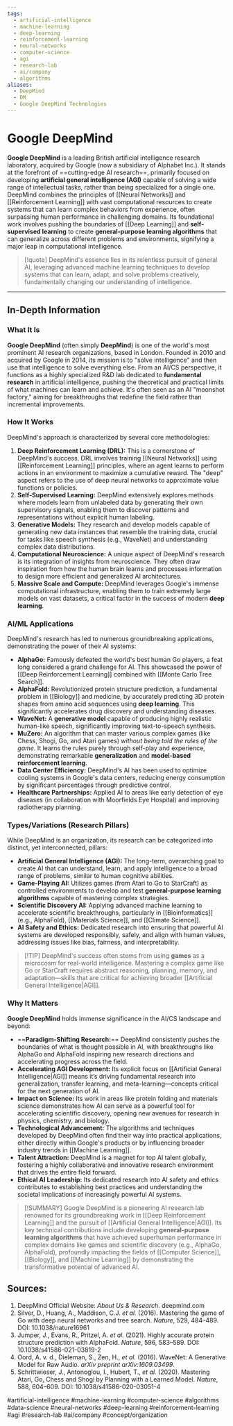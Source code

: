 ```yaml
---
tags:
  - artificial-intelligence
  - machine-learning
  - deep-learning
  - reinforcement-learning
  - neural-networks
  - computer-science
  - agi
  - research-lab
  - ai/company
  - algorithms
aliases:
  - DeepMind
  - DM
  - Google DeepMind Technologies
---
```


# Google DeepMind

**Google DeepMind** is a leading British artificial intelligence research laboratory, acquired by Google (now a subsidiary of Alphabet Inc.). It stands at the forefront of ==cutting-edge AI research==, primarily focused on developing **artificial general intelligence (AGI)** capable of solving a wide range of intellectual tasks, rather than being specialized for a single one. DeepMind combines the principles of [[Neural Networks]] and [[Reinforcement Learning]] with vast computational resources to create systems that can learn complex behaviors from experience, often surpassing human performance in challenging domains. Its foundational work involves pushing the boundaries of [[Deep Learning]] and **self-supervised learning** to create **general-purpose learning algorithms** that can generalize across different problems and environments, signifying a major leap in computational intelligence.

> [!quote] DeepMind's essence lies in its relentless pursuit of general AI, leveraging advanced machine learning techniques to develop systems that can learn, adapt, and solve problems creatively, fundamentally changing our understanding of intelligence.

---

## In-Depth Information

### What It Is

**Google DeepMind** (often simply **DeepMind**) is one of the world's most prominent AI research organizations, based in London. Founded in 2010 and acquired by Google in 2014, its mission is to "solve intelligence" and then use that intelligence to solve everything else. From an AI/CS perspective, it functions as a highly specialized R&D lab dedicated to **fundamental research** in artificial intelligence, pushing the theoretical and practical limits of what machines can learn and achieve. It's often seen as an AI "moonshot factory," aiming for breakthroughs that redefine the field rather than incremental improvements.

### How It Works

DeepMind's approach is characterized by several core methodologies:

1.  **Deep Reinforcement Learning (DRL):** This is a cornerstone of DeepMind's success. DRL involves training [[Neural Networks]] using [[Reinforcement Learning]] principles, where an agent learns to perform actions in an environment to maximize a cumulative reward. The "deep" aspect refers to the use of deep neural networks to approximate value functions or policies.
2.  **Self-Supervised Learning:** DeepMind extensively explores methods where models learn from unlabeled data by generating their own supervisory signals, enabling them to discover patterns and representations without explicit human labeling.
3.  **Generative Models:** They research and develop models capable of generating new data instances that resemble the training data, crucial for tasks like speech synthesis (e.g., WaveNet) and understanding complex data distributions.
4.  **Computational Neuroscience:** A unique aspect of DeepMind's research is its integration of insights from neuroscience. They often draw inspiration from how the human brain learns and processes information to design more efficient and generalized AI architectures.
5.  **Massive Scale and Compute:** DeepMind leverages Google's immense computational infrastructure, enabling them to train extremely large models on vast datasets, a critical factor in the success of modern **deep learning**.

### AI/ML Applications

DeepMind's research has led to numerous groundbreaking applications, demonstrating the power of their AI systems:

*   **AlphaGo:** Famously defeated the world's best human Go players, a feat long considered a grand challenge for AI. This showcased the power of [[Deep Reinforcement Learning]] combined with [[Monte Carlo Tree Search]].
*   **AlphaFold:** Revolutionized protein structure prediction, a fundamental problem in [[Biology]] and medicine, by accurately predicting 3D protein shapes from amino acid sequences using **deep learning**. This significantly accelerates drug discovery and understanding diseases.
*   **WaveNet:** A **generative model** capable of producing highly realistic human-like speech, significantly improving text-to-speech synthesis.
*   **MuZero:** An algorithm that can master various complex games (like Chess, Shogi, Go, and Atari games) *without being told the rules of the game*. It learns the rules purely through self-play and experience, demonstrating remarkable **generalization** and **model-based reinforcement learning**.
*   **Data Center Efficiency:** DeepMind's AI has been used to optimize cooling systems in Google's data centers, reducing energy consumption by significant percentages through predictive control.
*   **Healthcare Partnerships:** Applied AI to areas like early detection of eye diseases (in collaboration with Moorfields Eye Hospital) and improving radiotherapy planning.

### Types/Variations (Research Pillars)

While DeepMind is an organization, its research can be categorized into distinct, yet interconnected, pillars:

*   **Artificial General Intelligence (AGI):** The long-term, overarching goal to create AI that can understand, learn, and apply intelligence to a broad range of problems, similar to human cognitive abilities.
*   **Game-Playing AI:** Utilizes games (from Atari to Go to StarCraft) as controlled environments to develop and test **general-purpose learning algorithms** capable of mastering complex strategies.
*   **Scientific Discovery AI:** Applying advanced machine learning to accelerate scientific breakthroughs, particularly in [[Bioinformatics]] (e.g., AlphaFold), [[Materials Science]], and [[Climate Science]].
*   **AI Safety and Ethics:** Dedicated research into ensuring that powerful AI systems are developed responsibly, safely, and align with human values, addressing issues like bias, fairness, and interpretability.

> [!TIP] DeepMind's success often stems from using **games** as a microcosm for real-world intelligence. Mastering a complex game like Go or StarCraft requires abstract reasoning, planning, memory, and adaptation—skills that are critical for achieving broader [[Artificial General Intelligence|AGI]].

### Why It Matters

**Google DeepMind** holds immense significance in the AI/CS landscape and beyond:

*   ==**Paradigm-Shifting Research:**== DeepMind consistently pushes the boundaries of what is thought possible in AI, with breakthroughs like AlphaGo and AlphaFold inspiring new research directions and accelerating progress across the field.
*   **Accelerating AGI Development:** Its explicit focus on [[Artificial General Intelligence|AGI]] means it’s driving fundamental research into generalization, transfer learning, and meta-learning—concepts critical for the next generation of AI.
*   **Impact on Science:** Its work in areas like protein folding and materials science demonstrates how AI can serve as a powerful tool for accelerating scientific discovery, opening new avenues for research in physics, chemistry, and biology.
*   **Technological Advancement:** The algorithms and techniques developed by DeepMind often find their way into practical applications, either directly within Google's products or by influencing broader industry trends in [[Machine Learning]].
*   **Talent Attraction:** DeepMind is a magnet for top AI talent globally, fostering a highly collaborative and innovative research environment that drives the entire field forward.
*   **Ethical AI Leadership:** Its dedicated research into AI safety and ethics contributes to establishing best practices and understanding the societal implications of increasingly powerful AI systems.

> [!SUMMARY] Google DeepMind is a pioneering AI research lab renowned for its groundbreaking work in [[Deep Reinforcement Learning]] and the pursuit of [[Artificial General Intelligence|AGI]]. Its key technical contributions include developing **general-purpose learning algorithms** that have achieved superhuman performance in complex domains like games and scientific discovery (e.g., AlphaGo, AlphaFold), profoundly impacting the fields of [[Computer Science]], [[Biology]], and [[Machine Learning]] by demonstrating the transformative potential of advanced AI.

## Sources:

1.  DeepMind Official Website: *About Us & Research*. deepmind.com
2.  Silver, D., Huang, A., Maddison, C.J. *et al.* (2016). Mastering the game of Go with deep neural networks and tree search. *Nature*, 529, 484–489. DOI: 10.1038/nature16961
3.  Jumper, J., Evans, R., Pritzel, A. *et al.* (2021). Highly accurate protein structure prediction with AlphaFold. *Nature*, 596, 583–589. DOI: 10.1038/s41586-021-03819-2
4.  Oord, A. v. d., Dieleman, S., Zen, H., *et al.* (2016). WaveNet: A Generative Model for Raw Audio. *arXiv preprint arXiv:1609.03499*.
5.  Schrittwieser, J., Antonoglou, I., Hubert, T., *et al.* (2020). Mastering Atari, Go, Chess and Shogi by Planning with a Learned Model. *Nature*, 588, 604–609. DOI: 10.1038/s41586-020-03051-4

#artificial-intelligence #machine-learning #computer-science #algorithms #data-science #neural-networks #deep-learning #reinforcement-learning #agi #research-lab #ai/company #concept/organization